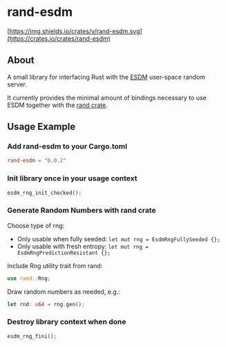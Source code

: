 # rand-esdm

[https://img.shields.io/crates/v/rand-esdm.svg](https://crates.io/crates/rand-esdm)

## About
A small library for interfacing Rust with the [ESDM](https://github.com/smuellerDD/esdm) user-space random server.

It currently provides the minimal amount of bindings necessary to use ESDM together with the [rand crate](https://github.com/rust-random/rand).

## Usage Example

### Add rand-esdm to your Cargo.toml

```toml
rand-esdm = "0.0.2"
```

### Init library once in your usage context

```rust
esdm_rng_init_checked();
```

### Generate Random Numbers with rand crate

Choose type of rng:

- Only usable when fully seeded: ```let mut rng = EsdmRngFullySeeded {};```
- Only usable with fresh entropy: ```let mut rng = EsdmRngPredictionResistant {};```

Include Rng utility trait from rand:
```rust
use rand::Rng;
```

Draw random numbers as needed, e.g.:
```rust  
let rnd: u64 = rng.gen();
```

### Destroy library context when done

```rust
esdm_rng_fini();
```
